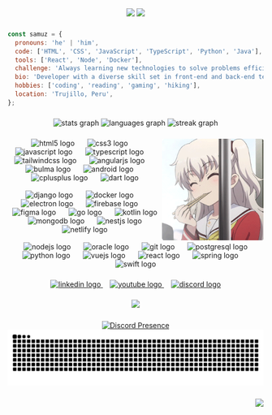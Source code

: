<div align="center">
  <img src="https://readme-typing-svg.herokuapp.com?font=Poppins&weight=400&size=22&duration=1&pause=1000&color=F7F7F7&vCenter=true&random=false&width=265&height=22&lines=Hey+there!%F0%9F%91%8B+I'm+Samuz%2C" />
  <img src="https://readme-typing-svg.herokuapp.com?font=Poppins&weight=400&size=22&pause=1000&color=15A7F7&vCenter=true&random=false&width=200&height=22&lines=a+Web+Developer!;a+UI%2FUX+Designer!" />
</div>

###

```javascript
const samuz = {
  pronouns: 'he' | 'him',
  code: ['HTML', 'CSS', 'JavaScript', 'TypeScript', 'Python', 'Java'],
  tools: ['React', 'Node', 'Docker'],
  challenge: 'Always learning new technologies to solve problems efficiently.',
  bio: 'Developer with a diverse skill set in front-end and back-end technologies. Eager to contribute to projects.',
  hobbies: ['coding', 'reading', 'gaming', 'hiking'],
  location: 'Trujillo, Peru',
};
```

###

<div align="center">
  <img src="https://github-readme-stats.vercel.app/api?username=SamuzDev&hide_title=false&hide_rank=false&show_icons=true&include_all_commits=true&count_private=true&disable_animations=false&theme=tokyonight&locale=en&hide_border=true" height="150" alt="stats graph"  />
  <img src="https://github-readme-stats.vercel.app/api/top-langs?username=SamuzDev&locale=en&hide_title=false&layout=compact&card_width=320&langs_count=6&theme=tokyonight&hide_border=true" height="150" alt="languages graph"  />
  <img src="https://streak-stats.demolab.com?user=SamuzDev&locale=en&mode=daily&theme=tokyonight&hide_border=true&border_radius=5" height="150" alt="streak graph"  />
</div>

###

<img align="right" height="200" src="assets/anime-girl.gif" alt="Anime Girl" />

###

<div align="center">
  <div>
    <img src="https://cdn.simpleicons.org/html5/E34F26" height="35" alt="html5 logo"  />
    <img width="17" />
    <img src="https://cdn.simpleicons.org/css3/1572B6" height="35" alt="css3 logo"  />
    <img width="17" />
    <img src="https://cdn.simpleicons.org/javascript/F7DF1E" height="35" alt="javascript logo"  />
    <img width="17" />
    <img src="https://cdn.simpleicons.org/typescript/3178C6" height="35" alt="typescript logo"  />
    <img width="17" />
    <img src="https://cdn.simpleicons.org/tailwindcss/06B6D4" height="35" alt="tailwindcss logo"  />
    <img width="17" />
    <img src="https://cdn.simpleicons.org/angular/DD0031" height="35" alt="angularjs logo"  />
    <img width="17" />
    <img src="https://cdn.simpleicons.org/bulma/00D1B2" height="35" alt="bulma logo"  />
    <img width="17" />
    <img src="https://cdn.simpleicons.org/android/3DDC84" height="35" alt="android logo"  />
    <img width="17" />
    <img src="https://cdn.simpleicons.org/c++/00599C" height="35" alt="cplusplus logo"  />
    <img width="17" />
    <img src="https://cdn.simpleicons.org/dart/0175C2" height="35" alt="dart logo"  />
  </div>

  <br>
  
  <div>
    <img src="https://cdn.simpleicons.org/django/092E20" height="35" alt="django logo"  />
    <img width="17" />
    <img src="https://cdn.simpleicons.org/docker/2496ED" height="35" alt="docker logo"  />
    <img width="17" />
    <img src="https://cdn.simpleicons.org/electron/47848F" height="35" alt="electron logo"  />
    <img width="17" />
    <img src="https://cdn.simpleicons.org/firebase/FFCA28" height="35" alt="firebase logo"  />
    <img width="17" />
    <img src="https://cdn.jsdelivr.net/gh/devicons/devicon/icons/figma/figma-original.svg" height="35" alt="figma logo"  />
    <img width="17" />
    <img src="https://cdn.simpleicons.org/go/00ADD8" height="35" alt="go logo"  />
    <img width="17" />
    <img src="https://cdn.simpleicons.org/kotlin/7F52FF" height="35" alt="kotlin logo"  />
    <img width="17" />
    <img src="https://cdn.simpleicons.org/mongodb/47A248" height="35" alt="mongodb logo"  />
    <img width="17" />
    <img src="https://cdn.simpleicons.org/nestjs/E0234E" height="35" alt="nestjs logo"  />
    <img width="17" />
    <img src="https://cdn.simpleicons.org/netlify/00C7B7" height="35" alt="netlify logo"  />
  </div>
  
  <br>
  
  <div>
    <img width="17" />
    <img src="https://cdn.simpleicons.org/nodedotjs/339833" height="35" alt="nodejs logo"  />
    <img width="17" />
    <img src="https://cdn.simpleicons.org/oracle/F80000" height="35" alt="oracle logo"  />
    <img width="17" />
    <img src="https://cdn.simpleicons.org/git/F05032" height="35" alt="git logo"  />
    <img width="17" />
    <img src="https://cdn.simpleicons.org/postgresql/4169E1" height="35" alt="postgresql logo"  />
    <img width="17" />
    <img src="https://cdn.simpleicons.org/python/3776AB" height="35" alt="python logo"  />
    <img width="17" />
    <img src="https://cdn.simpleicons.org/vuedotjs/4FC08D" height="35" alt="vuejs logo"  />
    <img width="17" />
    <img src="https://cdn.simpleicons.org/react/61DAFB" height="35" alt="react logo"  />
    <img width="17" />
    <img src="https://cdn.simpleicons.org/spring/6DB33F" height="35" alt="spring logo"  />
    <img width="17" />
    <img src="https://cdn.simpleicons.org/swift/F05138" height="35" alt="swift logo"  />
  </div>
</div>

###

<div align="center">
  <a href="https://pe.linkedin.com" target="_blank" >
    <img src="https://img.shields.io/static/badge/LinkedIn&logo=linkedin&logoSize=amd&label=&color=0077B5&logoColor=white&labelColor=&style=flat" height="35" alt="linkedin logo"  />
  </a>
  <img width="10" />
  <a href="https://www.youtube.com" target="_blank">
    <img src="https://img.shields.io/badge/Youtube&logo=youtube&logoSize=amd&label=&color=FF0000&logoColor=white&labelColor=&style=flat" height="35" alt="youtube logo"  />
  </a>
  <img width="10" />
  <a href="https://discord.com/users/562788710685474817" target="_blank">
    <img src="https://img.shields.io/static/v1?message=Discord&logo=discord&logoSize=auto&label=&color=7289DA&logoColor=white&labelColor=&style=flat" height="35" alt="discord logo"  />
  </a>
</div>

###

<div align="center">
 <a href="https://spotify-github-profile.kittinanx.com/api/view?uid=312unliw5xsjx7usjewvitkihrqa&redirect=true">
   <img src="https://spotify-github-profile.kittinanx.com/api/view?uid=312unliw5xsjx7usjewvitkihrqa&cover_image=true&theme=default&show_offline=false&background_color=151515&interchange=false&bar_color_cover=true" height="350" />
 </a>
</div>

###

<div align="center">
  <a href="https://discord.com/users/562788710685474817">
    <img src="https://lanyard.kyrie25.me/api/562788710685474817?useDisplayName=true&bg=151515&borderRadius=30px" alt="Discord Presence" />
  </a>
</div>

<img src="https://raw.githubusercontent.com/SamuzDev/SamuzDev/output/snake.svg" alt="Snake animation" />

###

<img align="right" src="https://visitor-badge.laobi.icu/badge?page_id=SamuzDev.SamuzDev&left_text=Views"  />

###
